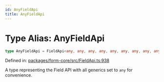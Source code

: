 ```yaml
---
id: AnyFieldApi
title: AnyFieldApi
---
```


<!-- DO NOT EDIT: this page is autogenerated from the type comments -->

# Type Alias: AnyFieldApi

```ts
type AnyFieldApi = FieldApi<any, any, any, any, any, any, any, any, any, any, any, any, any, any, any, any, any, any, any, any, any, any, any>;
```

Defined in: [packages/form-core/src/FieldApi.ts:938](https://github.com/TanStack/form/blob/main/packages/form-core/src/FieldApi.ts#L938)

A type representing the Field API with all generics set to `any` for convenience.
